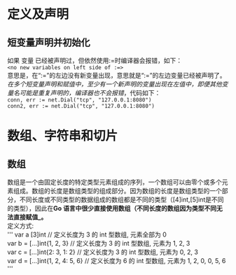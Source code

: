 # 定义及声明 #
## 短变量声明并初始化 ##
如果 变量 已经被声明过，但依然使用:=时编译器会报错，如下：  
`<no new variables on left side of :=>`  
意思是，在“:=”的左边没有新变量出现，意思就是“:=”的左边变量已经被声明了。  
_在多个短变量声明和赋值中，至少有一个新声明的变量出现在左值中，即便其他变量名可能是重复声明的，编译器也不会报错_，代码如下：  
`conn, err := net.Dial("tcp", "127.0.0.1:8080")`  
`conn2, err := net.Dial("tcp", "127.0.0.1:8080")`

#  数组、字符串和切片 #
## 数组 ##  
数组是一个由固定长度的特定类型元素组成的序列，一个数组可以由零个或多个元素组成。数组的长度是数组类型的组成部分。因为数组的长度是数组类型的一个部分，不同长度或不同类型的数据组成的数组都是不同的类型（[4]int,[5]int是不同的类型），因此在**Go 语言中很少直接使用数组（不同长度的数组因为类型不同无法直接赋值_。**  
定义方式:  
'''
  var a [3]int                    // 定义长度为 3 的 int 型数组, 元素全部为 0    
  var b = [...]int{1, 2, 3}       // 定义长度为 3 的 int 型数组, 元素为 1, 2, 3   
  var c = [...]int{2: 3, 1: 2}    // 定义长度为 3 的 int 型数组, 元素为 0, 2, 3   
  var d = [...]int{1, 2, 4: 5, 6} // 定义长度为 6 的 int 型数组, 元素为 1, 2, 0, 0, 5, 6
'''

